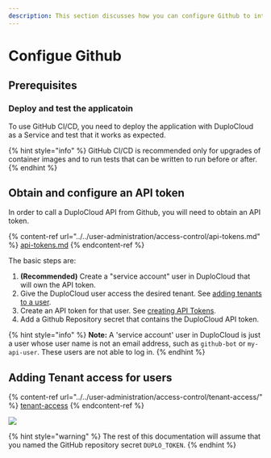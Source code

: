 ```yaml
---
description: This section discusses how you can configure Github to integrate with Duplo
---
```


# Configue Github

## Prerequisites

### Deploy and test the applicatoin

To use GitHub CI/CD, you need to deploy the application with DuploCloud as a Service and test that it works as expected.

{% hint style="info" %}
GitHub CI/CD is recommended only for upgrades of container images and to run tests that can be written to run before or after.
{% endhint %}

## Obtain and configure an API token

In order to call a DuploCloud API from Github, you will need to obtain an API token.

{% content-ref url="../../user-administration/access-control/api-tokens.md" %}
[api-tokens.md](../../user-administration/access-control/api-tokens.md)
{% endcontent-ref %}

The basic steps are:

1. **(Recommended)** Create a "service account" user in DuploCloud that will own the API token.
2. Give the DuploCloud user access the desired tenant. See [adding tenants to a user](../../user-administration/access-control/tenant-access/#adding-tenant-access-for-a-user).
3. Create an API token for that user. See [creating API Tokens](../../user-administration/access-control/api-tokens.md).
4. Add a Github Repository secret that contains the DuploCloud API token.

{% hint style="info" %}
**Note:** A 'service account' user in DuploCloud is just a user whose user name is not an email address, such as `github-bot` or `my-api-user`. These users are not able to log in.
{% endhint %}

## Adding Tenant access for users

{% content-ref url="../../user-administration/access-control/tenant-access/" %}
[tenant-access](../../user-administration/access-control/tenant-access/)
{% endcontent-ref %}

![](<../../.gitbook/assets/Screen Shot 2022-02-24 at 2.32.57 PM.png>)

{% hint style="warning" %}
The rest of this documentation will assume that you named the GitHub repository secret `DUPLO_TOKEN`.
{% endhint %}
